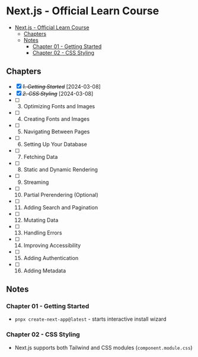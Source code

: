 # Next.js - Official Learn Course

- [Next.js - Official Learn Course](#nextjs---official-learn-course)
  - [Chapters](#chapters)
  - [Notes](#notes)
    - [Chapter 01 - Getting Started](#chapter-01---getting-started)
    - [Chapter 02 - CSS Styling](#chapter-02---css-styling)

## Chapters

- [x] ~~_1. Getting Started_~~ [2024-03-08]
- [x] ~~_2. CSS Styling_~~ [2024-03-08]
- [ ] 3.  Optimizing Fonts and Images
- [ ] 4.  Creating Fonts and Images
- [ ] 5.  Navigating Between Pages
- [ ] 6.  Setting Up Your Database
- [ ] 7.  Fetching Data
- [ ] 8.  Static and Dynamic Rendering
- [ ] 9.  Streaming
- [ ] 10. Partial Prerendering (Optional)
- [ ] 11. Adding Search and Pagination
- [ ] 12. Mutating Data
- [ ] 13. Handling Errors
- [ ] 14. Improving Accessibility
- [ ] 15. Adding Authentication
- [ ] 16. Adding Metadata

## Notes

### Chapter 01 - Getting Started

- `pnpx create-next-app@latest` - starts interactive install wizard

### Chapter 02 - CSS Styling

- Next.js supports both Tailwind and CSS modules (`component.module.css`)
